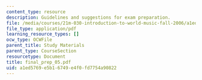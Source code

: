 ```yaml
---
content_type: resource
description: Guidelines and suggestions for exam preparation.
file: /media/courses/21m-030-introduction-to-world-music-fall-2006/a1ed5769e5b16749e4f0fd7754a90822_final_prep_05.pdf
file_type: application/pdf
learning_resource_types: []
ocw_type: OCWFile
parent_title: Study Materials
parent_type: CourseSection
resourcetype: Document
title: final_prep_05.pdf
uid: a1ed5769-e5b1-6749-e4f0-fd7754a90822
---
```

